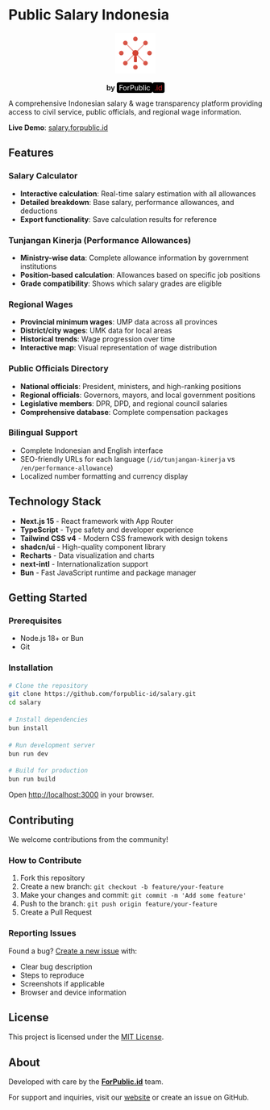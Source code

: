 # Public Salary Indonesia

<div align="center">
<img src="public/logo.svg" alt="Public Salary Indonesia" width="80" height="80">
<br><br>
<strong>by</strong> <span style="color: #ffffff; background: #000000; padding: 2px 4px; border-radius: 4px;">ForPublic</span><span style="color: #dc2626; background: #000000; padding: 2px 4px; border-radius: 4px;">.id</span>
</div>

A comprehensive Indonesian salary & wage transparency platform providing access to civil service, public officials, and regional wage information.

**Live Demo**: [salary.forpublic.id](https://salary.forpublic.id)

## Features

### Salary Calculator
- **Interactive calculation**: Real-time salary estimation with all allowances
- **Detailed breakdown**: Base salary, performance allowances, and deductions
- **Export functionality**: Save calculation results for reference

### Tunjangan Kinerja (Performance Allowances)
- **Ministry-wise data**: Complete allowance information by government institutions
- **Position-based calculation**: Allowances based on specific job positions
- **Grade compatibility**: Shows which salary grades are eligible

### Regional Wages
- **Provincial minimum wages**: UMP data across all provinces
- **District/city wages**: UMK data for local areas
- **Historical trends**: Wage progression over time
- **Interactive map**: Visual representation of wage distribution

### Public Officials Directory
- **National officials**: President, ministers, and high-ranking positions
- **Regional officials**: Governors, mayors, and local government positions
- **Legislative members**: DPR, DPD, and regional council salaries
- **Comprehensive database**: Complete compensation packages

### Bilingual Support
- Complete Indonesian and English interface
- SEO-friendly URLs for each language (`/id/tunjangan-kinerja` vs `/en/performance-allowance`)
- Localized number formatting and currency display

## Technology Stack

- **Next.js 15** - React framework with App Router
- **TypeScript** - Type safety and developer experience
- **Tailwind CSS v4** - Modern CSS framework with design tokens
- **shadcn/ui** - High-quality component library
- **Recharts** - Data visualization and charts
- **next-intl** - Internationalization support
- **Bun** - Fast JavaScript runtime and package manager

## Getting Started

### Prerequisites
- Node.js 18+ or Bun
- Git

### Installation

```bash
# Clone the repository
git clone https://github.com/forpublic-id/salary.git
cd salary

# Install dependencies
bun install

# Run development server
bun run dev

# Build for production
bun run build
```

Open [http://localhost:3000](http://localhost:3000) in your browser.

## Contributing

We welcome contributions from the community!

### How to Contribute
1. Fork this repository
2. Create a new branch: `git checkout -b feature/your-feature`
3. Make your changes and commit: `git commit -m 'Add some feature'`
4. Push to the branch: `git push origin feature/your-feature`
5. Create a Pull Request

### Reporting Issues
Found a bug? [Create a new issue](https://github.com/forpublic-id/salary/issues) with:
- Clear bug description
- Steps to reproduce
- Screenshots if applicable
- Browser and device information

## License

This project is licensed under the [MIT License](LICENSE).

## About

Developed with care by the **[ForPublic.id](https://forpublic.id)** team.

For support and inquiries, visit our [website](https://forpublic.id) or create an issue on GitHub.
